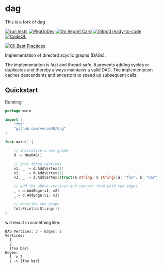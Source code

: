 # dag

This is a fork of [dag](https://github.com/heimdalr/dag)

[![run tests](https://github.com/venom90/dag/workflows/Run%20Tests/badge.svg?branch=master)](https://github.com/venom90/dag/actions?query=branch%3Amaster)
[![PkgGoDev](https://pkg.go.dev/badge/github.com/venom90/dag)](https://pkg.go.dev/github.com/venom90/dag)
[![Go Report Card](https://goreportcard.com/badge/github.com/venom90/dag)](https://goreportcard.com/report/github.com/venom90/dag)
[![Gitpod ready-to-code](https://img.shields.io/badge/Gitpod-ready--to--code-blue?logo=gitpod)](https://gitpod.io/#https://github.com/venom90/dag)
[![CodeQL](https://github.com/venom90/dag/actions/workflows/codeql-analysis.yml/badge.svg)](https://github.com/venom90/dag/actions/workflows/codeql-analysis.yml)
<!--[![Scorecards supply-chain security](https://github.com/venom90/dag/actions/workflows/scorecards.yml/badge.svg)](https://github.com/venom90/dag/actions/workflows/scorecards.yml)-->
[![CII Best Practices](https://bestpractices.coreinfrastructure.org/projects/6402/badge)](https://bestpractices.coreinfrastructure.org/projects/6402)


Implementation of directed acyclic graphs (DAGs).

The implementation is fast and thread-safe. It prevents adding cycles or 
duplicates and thereby always maintains a valid DAG. The implementation caches
descendants and ancestors to speed up subsequent calls. 

<!--
github.com/venom90/dag:

3.770388s to add 597871 vertices and 597870 edges
1.578741s to get descendants
0.143887s to get descendants 2nd time
0.444065s to get descendants ordered
0.000008s to get children
1.301297s to transitively reduce the graph with caches poupulated
2.723708s to transitively reduce the graph without caches poupulated
0.168572s to delete an edge from the root


"github.com/hashicorp/terraform/dag":

3.195338s to add 597871 vertices and 597870 edges
1.121812s to get descendants
1.803096s to get descendants 2nd time
3.056972s to transitively reduce the graph
-->




## Quickstart

Running: 

``` go
package main

import (
	"fmt"
	"github.com/venom90/dag"
)

func main() {

	// initialize a new graph
	d := NewDAG()

	// init three vertices
	v1, _ := d.AddVertex(1)
	v2, _ := d.AddVertex(2)
	v3, _ := d.AddVertex(struct{a string; b string}{a: "foo", b: "bar"})

	// add the above vertices and connect them with two edges
	_ = d.AddEdge(v1, v2)
	_ = d.AddEdge(v1, v3)

	// describe the graph
	fmt.Print(d.String())
}
```

will result in something like:

```
DAG Vertices: 3 - Edges: 2
Vertices:
  1
  2
  {foo bar}
Edges:
  1 -> 2
  1 -> {foo bar}
```
